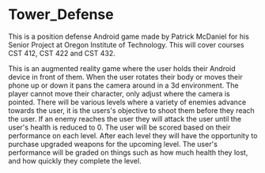 # Tower_Defense
This is a position defense Android game made by Patrick McDaniel for his Senior Project at Oregon Institute of Technology.  This will cover courses CST 412, CST 422 and CST 432.


This is an augmented reality game where the user holds their Android device in front of them. When the user rotates their body or moves their phone up or down it pans the
camera around in a 3d environment.  The player cannot move their character, only adjust where the camera is pointed.  There will be various levels where a variety
of enemies advance towards the user, it is the users's objective to shoot them before they reach the user.  If an enemy reaches the user they will attack the user
until the user's health is reduced to 0.  The user will be scored based on their performance on each level.  After each level they will have the opportunity to
purchase upgraded weapons for the upcoming level. The user's performance will be graded on things such as how much health they lost, and how quickly they complete the
level.


